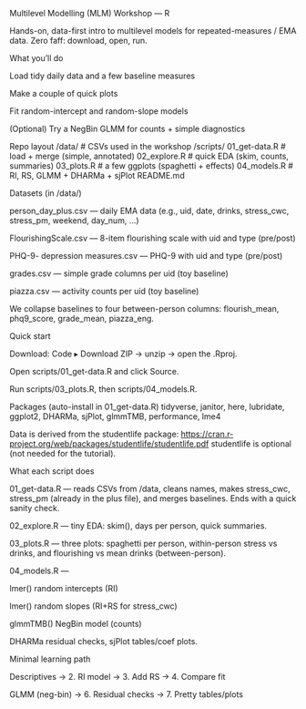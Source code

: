 Multilevel Modelling (MLM) Workshop — R

Hands-on, data-first intro to multilevel models for repeated-measures / EMA data.
Zero faff: download, open, run.

What you’ll do

Load tidy daily data and a few baseline measures

Make a couple of quick plots

Fit random-intercept and random-slope models

(Optional) Try a NegBin GLMM for counts + simple diagnostics

Repo layout
/data/                      # CSVs used in the workshop
/scripts/
  01_get-data.R            # load + merge (simple, annotated)
  02_explore.R             # quick EDA (skim, counts, summaries)
  03_plots.R               # a few ggplots (spaghetti + effects)
  04_models.R              # RI, RS, GLMM + DHARMa + sjPlot
README.md

Datasets (in /data/)

person_day_plus.csv — daily EMA data (e.g., uid, date, drinks, stress_cwc, stress_pm, weekend, day_num, ...)

FlourishingScale.csv — 8-item flourishing scale with uid and type (pre/post)

PHQ-9- depression measures.csv — PHQ-9 with uid and type (pre/post)

grades.csv — simple grade columns per uid (toy baseline)

piazza.csv — activity counts per uid (toy baseline)

We collapse baselines to four between-person columns: flourish_mean, phq9_score, grade_mean, piazza_eng.

Quick start

Download: Code ▸ Download ZIP → unzip → open the .Rproj.

Open scripts/01_get-data.R and click Source.

Run scripts/03_plots.R, then scripts/04_models.R.

Packages (auto-install in 01_get-data.R)
tidyverse, janitor, here, lubridate, ggplot2,
DHARMa, sjPlot, glmmTMB, performance, lme4


Data is derived from the studentlife package: https://cran.r-project.org/web/packages/studentlife/studentlife.pdf 
studentlife is optional (not needed for the tutorial).

What each script does

01_get-data.R — reads CSVs from /data, cleans names, makes stress_cwc, stress_pm (already in the plus file), and merges baselines. Ends with a quick sanity check.

02_explore.R — tiny EDA: skim(), days per person, quick summaries.

03_plots.R — three plots: spaghetti per person, within-person stress vs drinks, and flourishing vs mean drinks (between-person).

04_models.R —

lmer() random intercepts (RI)

lmer() random slopes (RI+RS for stress_cwc)

glmmTMB() NegBin model (counts)

DHARMa residual checks, sjPlot tables/coef plots.

Minimal learning path

Descriptives → 2. RI model → 3. Add RS → 4. Compare fit

GLMM (neg-bin) → 6. Residual checks → 7. Pretty tables/plots


